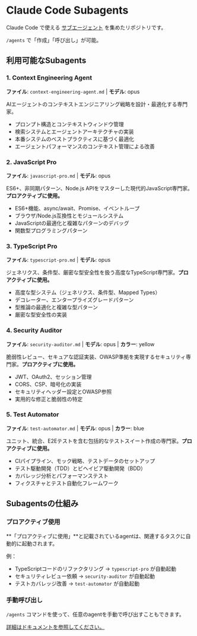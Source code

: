 # Claude Code Subagents

Claude Code で使える [サブエージェント](https://docs.anthropic.com/en/docs/claude-code/sub-agents) を集めたリポジトリです。

`/agents` で「作成」「呼び出し」が可能。

## 利用可能なSubagents

### 1. Context Engineering Agent
**ファイル**: `context-engineering-agent.md` | **モデル**: opus

AIエージェントのコンテキストエンジニアリング戦略を設計・最適化する専門家。

- プロンプト構造とコンテキストウィンドウ管理
- 検索システムとエージェントアーキテクチャの実装
- 本番システムのベストプラクティスに基づく最適化
- エージェントパフォーマンスのコンテキスト管理による改善

### 2. JavaScript Pro
**ファイル**: `javascript-pro.md` | **モデル**: opus

ES6+、非同期パターン、Node.js APIをマスターした現代的JavaScript専門家。**プロアクティブに使用。**

- ES6+機能、async/await、Promise、イベントループ
- ブラウザ/Node.js互換性とモジュールシステム
- JavaScriptの最適化と複雑なパターンのデバッグ
- 関数型プログラミングパターン

### 3. TypeScript Pro
**ファイル**: `typescript-pro.md` | **モデル**: opus

ジェネリクス、条件型、厳密な型安全性を扱う高度なTypeScript専門家。**プロアクティブに使用。**

- 高度な型システム（ジェネリクス、条件型、Mapped Types）
- デコレーター、エンタープライズグレードパターン
- 型推論の最適化と複雑な型パターン
- 厳密な型安全性の実装

### 4. Security Auditor
**ファイル**: `security-auditor.md` | **モデル**: opus | **カラー**: yellow

脆弱性レビュー、セキュアな認証実装、OWASP準拠を実現するセキュリティ専門家。**プロアクティブに使用。**

- JWT、OAuth2、セッション管理
- CORS、CSP、暗号化の実装
- セキュリティヘッダー設定とOWASP参照
- 実用的な修正と脆弱性の特定

### 5. Test Automator
**ファイル**: `test-automator.md` | **モデル**: opus | **カラー**: blue

ユニット、統合、E2Eテストを含む包括的なテストスイート作成の専門家。**プロアクティブに使用。**

- CIパイプライン、モック戦略、テストデータのセットアップ
- テスト駆動開発（TDD）とビヘイビア駆動開発（BDD）
- カバレッジ分析とパフォーマンステスト
- フィクスチャとテスト自動化フレームワーク

## Subagentsの仕組み

### プロアクティブ使用
**「プロアクティブに使用」**と記載されているagentは、関連するタスクに自動的に起動されます。

例：
- TypeScriptコードのリファクタリング → `typescript-pro` が自動起動
- セキュリティレビュー依頼 → `security-auditor` が自動起動
- テストカバレッジ改善 → `test-automator` が自動起動

### 手動呼び出し
`/agents` コマンドを使って、任意のagentを手動で呼び出すこともできます。

[詳細はドキュメントを参照してください。](https://docs.anthropic.com/en/docs/claude-code/sub-agents)
